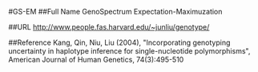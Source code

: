 #GS-EM
##Full Name
GenoSpectrum Expectation-Maximuzation

##URL
http://www.people.fas.harvard.edu/~junliu/genotype/

##Reference
Kang, Qin, Niu, Liu (2004), "Incorporating genotyping uncertainty in haplotype inference for single-nucleotide polymorphisms", American Journal of Human Genetics, 74(3):495-510

